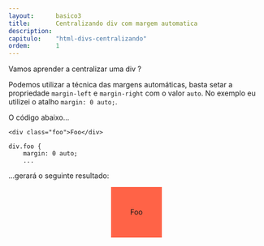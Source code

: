 ```yaml
---
layout:      basico3
title:       Centralizando div com margem automatica
description:
capitulo:    "html-divs-centralizando"
ordem:       1
---
```


Vamos aprender a centralizar uma div ?

Podemos utilizar a técnica das margens automáticas, basta setar a propriedade `margin-left` e `margin-right` com o valor
`auto`. No exemplo eu utilizei o atalho `margin: 0 auto;`.

O código abaixo...

    <div class="foo">Foo</div>

    div.foo {
        margin: 0 auto;
        ...

...gerará o seguinte resultado:

<div class="foo">Foo</div>

<style>
div.foo {
    margin: 0 auto;
    width: 100px;
    height: 100px;
    line-height: 100px;
    text-align: center;
    background-color: tomato;
}
</style>

